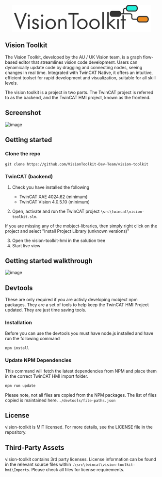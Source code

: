 <p align="center">
  <picture>
    <source media="(prefers-color-scheme: dark)" srcset="./docs/images/logo-dark.svg">
    <source media="(prefers-color-scheme: light)" srcset="./docs/images/logo-light.svg">
    <img alt="Cloud Vision Toolkit logo" img width="460" src="/docs/images/logo-light.svg">
  </picture>
</p>

## Vision Toolkit

The Vision Toolkit, developed by the AU / UK Vision team, is a graph flow-based editor that streamlines vision code development. Users can dynamically update code by dragging and connecting nodes, seeing changes in real time. Integrated with TwinCAT Native, it offers an intuitive, efficient toolset for rapid development and visualization, suitable for all skill levels.

The vision toolkit is a project in two parts. The TwinCAT project is referred to as the backend, and the TwinCAT HMI project, known as the frontend.

## Screenshot

![image](./docs/images/Screenshot.gif)

## Getting started

### Clone the repo

```
git clone https://github.com/VisionToolkit-Dev-Team/vision-toolkit
```

### TwinCAT (backend)

1. Check you have installed the following

   - TwinCAT XAE 4024.62 (minimum)
   - TwinCAT Vision 4.0.5.10 (minimum)

2. Open, activate and run the TwinCAT project `\src\twincat\vision-toolkit.sln`.

If you are missing any of the mobject-libraries, then simply right click on the project and select "Install Project Library (unknown versions)"

3. Open the vision-toolkit-hmi in the solution tree
4. Start live view

## Getting started walkthrough

![image](./docs/images/GettingStarted.gif)

## Devtools

These are only required if you are activly developing mobject npm packages. They are a set of tools to help keep the TwinCAT HMI Project updated. They are just time saving tools.

### Installation

Before you can use the devtools you must have node.js installed and have run the following command

```bash
npm install
```

### Update NPM Dependencies

This command will fetch the latest dependencies from NPM and place them in the correct TwinCAT HMI import folder.

```bash
npm run update
```

Please note, not all files are copied from the NPM packages. The list of files copied is maintained here. `./devtools/file-paths.json`

## License

vision-toolkit is MIT licensed. For more details, see the LICENSE file in the repository.

## Third-Party Assets

vision-toolkit contains 3rd party licenses. License information can be found in the relevant source files within `.\src\twincat\vision-toolkit-hmi\Imports`. Please check all files for license requirements.
